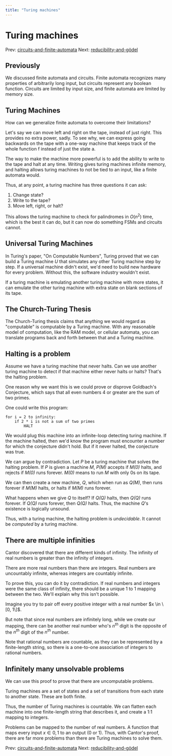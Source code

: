 ```yaml
---
title: "Turing machines"
---
```


# Turing machines

Prev: [circuits-and-finite-automata](circuits-and-finite-automata.md)
Next: [reducibility-and-gödel](reducibility-and-gödel.md)

## Previously

We discussed finite automata and circuits. Finite automata recognizes many properties of arbitrarily long input, but circuits represent any boolean function.
Circuits are limited by input size, and finite automata are limited by memory size.

## Turing Machines

How can we generalize finite automata to overcome their limitations?

Let's say we can move left and right on the tape, instead of just right. This provides no extra power, sadly. To see why, we can express going backwards on the tape with a one-way machine
that keeps track of the whole function f instead of just the state a.

The way to make the machine more powerful is to add the ability to write to the tape and halt at any time. Writing gives turing machines infinite memory, and halting allows turing machines
to not be tied to an input, like a finite automata would.

Thus, at any point, a turing machine has three questions it can ask:

1. Change state?
2. Write to the tape?
3. Move left, right, or halt?

This allows the turing machine to check for palindromes in $O(n^2)$ time, which is the best it can do, but it can now do something FSMs and circuits cannot.

## Universal Turing Machines

In Turing's paper, "On Computable Numbers", Turing proved that we can build a Turing machine *U* that simulates any other Turing machine step by step.
If a universal machine didn't exist, we'd need to build new hardware for every problem. Without this, the software industry wouldn't exist.

If a turing machine is emulating another turing machine with more states, it can emulate the other turing machine with extra state on blank sections of its tape.

## The Church-Turing Thesis

The Church-Turing thesis claims that anything we would regard as "computable" is computable by a Turing machine. With any reasonable model of computation,
like the RAM model, or cellular automata, you can translate programs back and forth between that and a Turing machine.

## Halting is a problem

Assume we have a turing machine that never halts. Can we use another turing machine to detect if that machine either never halts or halts? That's the halting problem.

One reason why we want this is we could prove or disprove Goldbach's Conjecture, which says that all even numbers 4 or greater are the sum of two primes.

One could write this program:

```
for i = 2 to infinity:
    if 2 * i is not a sum of two primes
        HALT
```

We would plug this machine into an infinite-loop detecting turing machine. If the machine halted, then we'd know the program must encounter a number for which the conjecture didn't hold. But if it never halted, the conjecture was true.

We can argue by contradiction. Let *P* be a turing machine that solves the halting problem. If *P* is given a machine *M*, *P(M)* accepts if *M(0)* halts, and rejects if *M(0)* runs forever. *M(0)* means to run *M* with only 0s on its tape.

We can then create a new machine, *Q*, which when run as *Q(M)*, then runs forever if *M(M)* halts, or halts if *M(M)* runs forever.

What happens when we give *Q* to itself? If *Q(Q)* halts, then *Q(Q)* runs forever. If *Q(Q)* runs forever, then *Q(Q)* halts. Thus, the machine *Q*'s existence is logically unsound.

Thus, with a turing machine, the halting problem is *undecidable*. It cannot be *computed* by a turing machine.

## There are multiple infinities

Cantor discovered that there are different kinds of infinity. The infinity of real numbers is greater than the infinity of integers.

There are more real numbers than there are integers. Real numbers are uncountably infinite, whereas integers are countably infinite.

To prove this, you can do it by contradiction. If real numbers and integers were the same class of infinity, there should be a unique 1 to 1 mapping between the two. We'll explain why this isn't possible.

Imagine you try to pair off every positive integer with a real number $x \in \[0, 1\]$.

But note that since real numbers are infinitely long, while we create our mapping, there can be another real number who's $n^{th}$ digit is the opposite of the $n^{th}$ digit of the $n^{th}$ number.

Note that rational numbers are countable, as they can be represented by a finite-length string, so there is a one-to-one association of integers to rational numbers.

## Infinitely many unsolvable problems

We can use this proof to prove that there are uncomputable problems.

Turing machines are a set of states and a set of transitions from each state to another state. These are both finite.

Thus, the number of Turing machines is countable. We can flatten each machine into one finite-length string that describes it, and create a 1:1 mapping to integers.

Problems can be mapped to the number of real numbers. A function that maps every input $x \in 0, 1$ to an output (0 or 1). Thus, with Cantor's proof, there are far more problems than there are Turing machines to solve them.

Prev: [circuits-and-finite-automata](circuits-and-finite-automata.md)
Next: [reducibility-and-gödel](reducibility-and-gödel.md)
